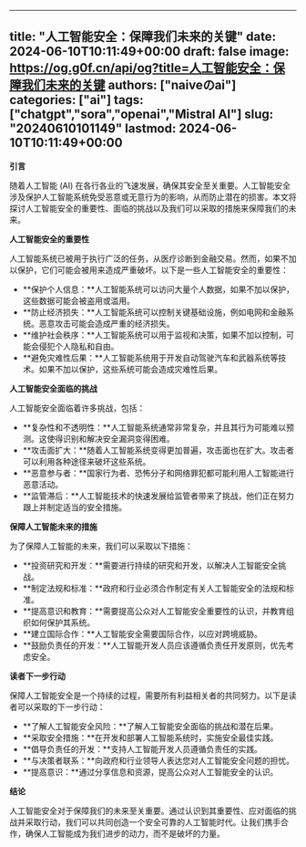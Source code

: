 
---
title: "人工智能安全：保障我们未来的关键"
date: 2024-06-10T10:11:49+00:00
draft: false
image: https://og.g0f.cn/api/og?title=人工智能安全：保障我们未来的关键
authors: ["naiveのai"]
categories: ["ai"]
tags: ["chatgpt","sora","openai","Mistral AI"]
slug: "20240610101149"
lastmod: 2024-06-10T10:11:49+00:00
---
**引言**

随着人工智能 (AI) 在各行各业的飞速发展，确保其安全至关重要。人工智能安全涉及保护人工智能系统免受恶意或无意行为的影响，从而防止潜在的损害。本文将探讨人工智能安全的重要性、面临的挑战以及我们可以采取的措施来保障我们的未来。

**人工智能安全的重要性**

人工智能系统已被用于执行广泛的任务，从医疗诊断到金融交易。然而，如果不加以保护，它们可能会被用来造成严重破坏。以下是一些人工智能安全的重要性：

- **保护个人信息：**人工智能系统可以访问大量个人数据，如果不加以保护，这些数据可能会被盗用或滥用。
- **防止经济损失：**人工智能系统可以控制关键基础设施，例如电网和金融系统。恶意攻击可能会造成严重的经济损失。
- **维护社会秩序：**人工智能系统可以用于监视和决策，如果不加以控制，可能会侵犯个人隐私和自由。
- **避免灾难性后果：**人工智能系统用于开发自动驾驶汽车和武器系统等技术。如果不加以保护，这些系统可能会造成灾难性后果。

**人工智能安全面临的挑战**

人工智能安全面临着许多挑战，包括：

- **复杂性和不透明性：**人工智能系统通常非常复杂，并且其行为可能难以预测。这使得识别和解决安全漏洞变得困难。
- **攻击面扩大：**随着人工智能系统变得更加普遍，攻击面也在扩大。攻击者可以利用各种途径来破坏这些系统。
- **恶意参与者：**国家行为者、恐怖分子和网络罪犯都可能利用人工智能进行恶意活动。
- **监管滞后：**人工智能技术的快速发展给监管者带来了挑战，他们正在努力跟上并制定适当的安全措施。

**保障人工智能未来的措施**

为了保障人工智能的未来，我们可以采取以下措施：

- **投资研究和开发：**需要进行持续的研究和开发，以解决人工智能安全挑战。
- **制定法规和标准：**政府和行业必须合作制定有关人工智能安全的法规和标准。
- **提高意识和教育：**需要提高公众对人工智能安全重要性的认识，并教育组织如何保护其系统。
- **建立国际合作：**人工智能安全需要国际合作，以应对跨境威胁。
- **鼓励负责任的开发：**人工智能开发人员应该遵循负责任开发原则，优先考虑安全。

**读者下一步行动**

保障人工智能安全是一个持续的过程，需要所有利益相关者的共同努力。以下是读者可以采取的下一步行动：

- **了解人工智能安全风险：**了解人工智能安全面临的挑战和潜在后果。
- **采取安全措施：**在开发和部署人工智能系统时，实施安全最佳实践。
- **倡导负责任的开发：**支持人工智能开发人员遵循负责任的实践。
- **与决策者联系：**向政府和行业领导人表达您对人工智能安全问题的担忧。
- **提高意识：**通过分享信息和资源，提高公众对人工智能安全的认识。

**结论**

人工智能安全对于保障我们的未来至关重要。通过认识到其重要性、应对面临的挑战并采取行动，我们可以共同创造一个安全可靠的人工智能时代。让我们携手合作，确保人工智能成为我们进步的动力，而不是破坏的力量。